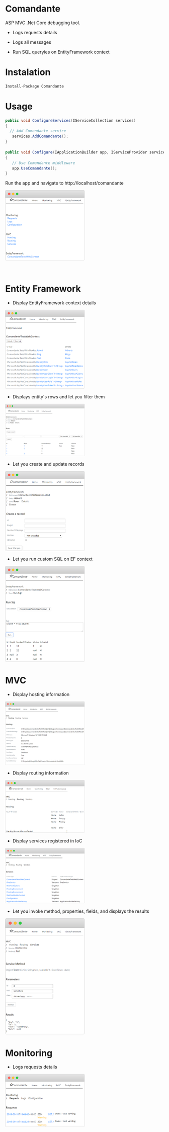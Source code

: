 # Comandante

ASP MVC .Net Core debugging tool.
* Logs requests details
* Logs all messages


* Run SQL queryies on EntityFramework context


# Instalation
 ```cs
 Install-Package Comandante
```

# Usage
 ```cs
public void ConfigureServices(IServiceCollection services)
{
   // Add Comandante service
    services.AddComandante();
}
        
public void Configure(IApplicationBuilder app, IServiceProvider serviceProvider, IHostingEnvironment env)
{
    // Use Comandante middleware
    app.UseComandante();
}
```
Run the app and navigate to http://localhost/comandante

<img src="comandante_index.png" width="50%">
&nbsp;

&nbsp;


# Entity Framework

* Display EntityFramework context details

<img src="comandante_entity_framework.png" width="50%">

* Displays entity's rows and let you filter them

<img src="comandante_entity_rows.png" width="50%">

* Let you create and update records

<img src="comandante_entity_create.png" width="50%">

* Let you run custom SQL on EF context

<img src="comandante_run_sql.png" width="50%">



# MVC

* Display hosting information

<img src="comandante_hosting.png" width="50%">

* Display routing information

<img src="comandante_routing.png" width="50%">

* Display services registered in IoC

<img src="comandante_services.png" width="50%">

* Let you invoke method, properties, fields, and displays the results

<img src="comandante_service_method.png" width="50%">

# Monitoring

* Logs requests details

<img src="comandante_requests.png" width="50%">

